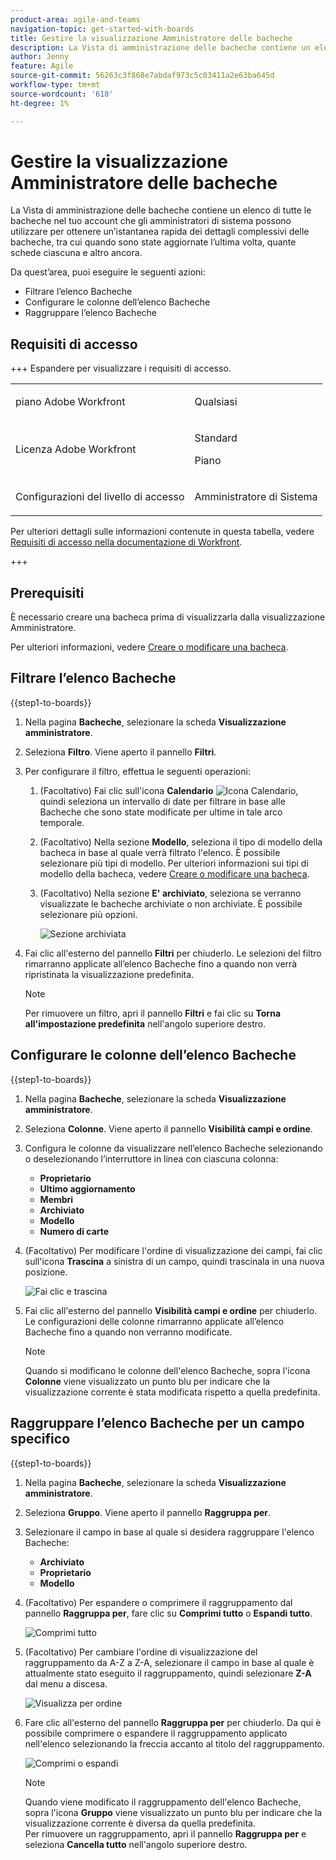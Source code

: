 ```yaml
---
product-area: agile-and-teams
navigation-topic: get-started-with-boards
title: Gestire la visualizzazione Amministratore delle bacheche
description: La Vista di amministrazione delle bacheche contiene un elenco di tutte le bacheche del tuo account che gli amministratori di sistema possono utilizzare per ottenere un’istantanea rapida dei dettagli complessivi delle bacheche.
author: Jenny
feature: Agile
source-git-commit: 56263c3f868e7abdaf973c5c03411a2e63ba645d
workflow-type: tm+mt
source-wordcount: '618'
ht-degree: 1%

---
```


# Gestire la visualizzazione Amministratore delle bacheche

La Vista di amministrazione delle bacheche contiene un elenco di tutte le bacheche nel tuo account che gli amministratori di sistema possono utilizzare per ottenere un’istantanea rapida dei dettagli complessivi delle bacheche, tra cui quando sono state aggiornate l’ultima volta, quante schede ciascuna e altro ancora.

Da quest’area, puoi eseguire le seguenti azioni:

* Filtrare l’elenco Bacheche
* Configurare le colonne dell’elenco Bacheche
* Raggruppare l’elenco Bacheche

## Requisiti di accesso

+++ Espandere per visualizzare i requisiti di accesso.

<table style="table-layout:auto"> 
 <col> 
 </col> 
 <col> 
 </col> 
 <tbody> 
  <tr> 
   <td role="rowheader">piano Adobe Workfront</td> 
   <td> <p>Qualsiasi</p> </td> 
  </tr> 
  <tr> 
   <td role="rowheader">Licenza Adobe Workfront</td> 
   <td> <p>Standard</p>
        <p> Piano </p></td> 
  </tr> 
    <tr> 
   <td role="rowheader">Configurazioni del livello di accesso</td> 
   <td> <p>Amministratore di Sistema </p>
        </td> 
  </tr> 
 </tbody> 
</table>

Per ulteriori dettagli sulle informazioni contenute in questa tabella, vedere [Requisiti di accesso nella documentazione di Workfront](/help/quicksilver/administration-and-setup/add-users/access-levels-and-object-permissions/access-level-requirements-in-documentation.md).

+++

## Prerequisiti

È necessario creare una bacheca prima di visualizzarla dalla visualizzazione Amministratore.

Per ulteriori informazioni, vedere [Creare o modificare una bacheca](/help/quicksilver/agile/get-started-with-boards/create-edit-board.md).

## Filtrare l’elenco Bacheche

{{step1-to-boards}}

1. Nella pagina **Bacheche**, selezionare la scheda **Visualizzazione amministratore**.

1. Seleziona **Filtro**. Viene aperto il pannello **Filtri**.

1. Per configurare il filtro, effettua le seguenti operazioni:

   1. (Facoltativo) Fai clic sull&#39;icona **Calendario** ![Icona Calendario](assets/calendar-icon.png), quindi seleziona un intervallo di date per filtrare in base alle Bacheche che sono state modificate per ultime in tale arco temporale.

   1. (Facoltativo) Nella sezione **Modello**, seleziona il tipo di modello della bacheca in base al quale verrà filtrato l&#39;elenco. È possibile selezionare più tipi di modello.
Per ulteriori informazioni sui tipi di modello della bacheca, vedere [Creare o modificare una bacheca](/help/quicksilver/agile/get-started-with-boards/create-edit-board.md).

   1. (Facoltativo) Nella sezione **E&#39; archiviato**, seleziona se verranno visualizzate le bacheche archiviate o non archiviate. È possibile selezionare più opzioni.

      ![Sezione archiviata](assets/is-archived-section.png)

1. Fai clic all&#39;esterno del pannello **Filtri** per chiuderlo. Le selezioni del filtro rimarranno applicate all’elenco Bacheche fino a quando non verrà ripristinata la visualizzazione predefinita.

   >[!NOTE]
   >
   >Per rimuovere un filtro, apri il pannello **Filtri** e fai clic su **Torna all&#39;impostazione predefinita** nell&#39;angolo superiore destro.

## Configurare le colonne dell’elenco Bacheche

{{step1-to-boards}}

1. Nella pagina **Bacheche**, selezionare la scheda **Visualizzazione amministratore**.

1. Seleziona **Colonne**. Viene aperto il pannello **Visibilità campi e ordine**.

1. Configura le colonne da visualizzare nell’elenco Bacheche selezionando o deselezionando l’interruttore in linea con ciascuna colonna:

   * **Proprietario**
   * **Ultimo aggiornamento**
   * **Membri**
   * **Archiviato**
   * **Modello**
   * **Numero di carte**

1. (Facoltativo) Per modificare l&#39;ordine di visualizzazione dei campi, fai clic sull&#39;icona **Trascina** a sinistra di un campo, quindi trascinala in una nuova posizione.

   ![Fai clic e trascina](assets/click-and-drag.png)

1. Fai clic all&#39;esterno del pannello **Visibilità campi e ordine** per chiuderlo. Le configurazioni delle colonne rimarranno applicate all’elenco Bacheche fino a quando non verranno modificate.

   >[!NOTE]
   >
   > Quando si modificano le colonne dell&#39;elenco Bacheche, sopra l&#39;icona **Colonne** viene visualizzato un punto blu per indicare che la visualizzazione corrente è stata modificata rispetto a quella predefinita.

## Raggruppare l’elenco Bacheche per un campo specifico

{{step1-to-boards}}

1. Nella pagina **Bacheche**, selezionare la scheda **Visualizzazione amministratore**.

1. Seleziona **Gruppo**. Viene aperto il pannello **Raggruppa per**.

1. Selezionare il campo in base al quale si desidera raggruppare l&#39;elenco Bacheche:

   * **Archiviato**
   * **Proprietario**
   * **Modello**

1. (Facoltativo) Per espandere o comprimere il raggruppamento dal pannello **Raggruppa per**, fare clic su **Comprimi tutto** o **Espandi tutto**.

   ![Comprimi tutto](assets/collapse-all.png)

1. (Facoltativo) Per cambiare l&#39;ordine di visualizzazione del raggruppamento da A-Z a Z-A, selezionare il campo in base al quale è attualmente stato eseguito il raggruppamento, quindi selezionare **Z-A** dal menu a discesa.

   ![Visualizza per ordine](assets/display-by-order.png)

1. Fare clic all&#39;esterno del pannello **Raggruppa per** per chiuderlo. Da qui è possibile comprimere o espandere il raggruppamento applicato nell&#39;elenco selezionando la freccia accanto al titolo del raggruppamento.

   ![Comprimi o espandi](assets/collapse-or-expand.png)

   >[!NOTE]
   >   
   >Quando viene modificato il raggruppamento dell&#39;elenco Bacheche, sopra l&#39;icona **Gruppo** viene visualizzato un punto blu per indicare che la visualizzazione corrente è diversa da quella predefinita. <br>
   >Per rimuovere un raggruppamento, apri il pannello **Raggruppa per** e seleziona **Cancella tutto** nell&#39;angolo superiore destro.

